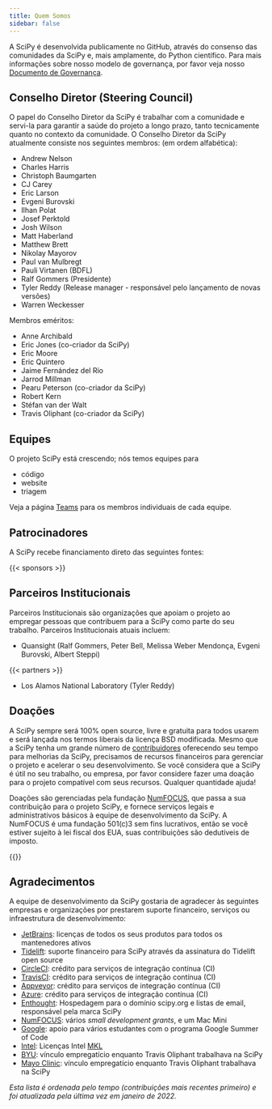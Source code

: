 ```yaml
---
title: Quem Somos
sidebar: false
---
```


A SciPy é desenvolvida publicamente no GitHub, através do consenso das comunidades da SciPy e, mais amplamente, do Python científico. Para mais informações sobre nosso modelo de governança, por favor veja nosso
[Documento de Governança](https://docs.scipy.org/doc/scipy/dev/governance.html).

## Conselho Diretor (Steering Council)

O papel do Conselho Diretor da SciPy é trabalhar com a comunidade e servi-la para garantir a saúde do projeto a longo prazo, tanto tecnicamente quanto no contexto da comunidade. O Conselho Diretor da SciPy atualmente consiste nos seguintes membros: (em ordem alfabética):

- Andrew Nelson
- Charles Harris
- Christoph Baumgarten
- CJ Carey
- Eric Larson
- Evgeni Burovski
- Ilhan Polat
- Josef Perktold
- Josh Wilson
- Matt Haberland
- Matthew Brett
- Nikolay Mayorov
- Paul van Mulbregt
- Pauli Virtanen (BDFL)
- Ralf Gommers (Presidente)
- Tyler Reddy (Release manager - responsável pelo lançamento de novas versões)
- Warren Weckesser

Membros eméritos:

- Anne Archibald
- Eric Jones (co-criador da SciPy)
- Eric Moore
- Eric Quintero
- Jaime Fernández del Río
- Jarrod Millman
- Pearu Peterson (co-criador da SciPy)
- Robert Kern
- Stéfan van der Walt
- Travis Oliphant (co-criador da SciPy)

## Equipes

O projeto SciPy está crescendo; nós temos equipes para

- código
- website
- triagem

Veja a página [Teams](/teams) para os membros individuais de cada equipe.

## Patrocinadores

A SciPy recebe financiamento direto das seguintes fontes:

{{< sponsors >}}

## Parceiros Institucionais

Parceiros Institucionais são organizações que apoiam o projeto ao empregar pessoas que contribuem para a SciPy como parte do seu trabalho. Parceiros Institucionais atuais incluem:

- Quansight (Ralf Gommers, Peter Bell, Melissa Weber Mendonça,
  Evgeni Burovski, Albert Steppi)

{{< partners >}}

- Los Alamos National Laboratory (Tyler Reddy)

## Doações

A SciPy sempre será 100% open source, livre e gratuita para todos usarem e será lançada nos termos liberais da licença BSD modificada. Mesmo que a SciPy tenha um grande número de
[contribuidores](https://github.com/scipy/scipy/graphs/contributors)
oferecendo seu tempo para melhorias da SciPy, precisamos de recursos financeiros para gerenciar o projeto e acelerar o seu desenvolvimento. Se você considera que a SciPy é útil no seu trabalho, ou empresa, por favor considere fazer uma doação para o projeto compatível com seus recursos. Qualquer quantidade ajuda!

Doações são gerenciadas pela fundação [NumFOCUS](https://numfocus.org), que passa a sua contribuição para o projeto SciPy,
e fornece serviços legais e administrativos básicos
à equipe de desenvolvimento da SciPy. A NumFOCUS é uma fundação 501(c)3 sem fins lucrativos, então se você estiver sujeito à lei fiscal dos EUA, suas contribuições
são dedutíveis de imposto.

{{<opencollective>}}

## Agradecimentos

A equipe de desenvolvimento da SciPy gostaria de agradecer às seguintes empresas
e organizações por prestarem suporte financeiro, serviços ou
infraestrutura de desenvolvimento:

- [JetBrains](https://jb.gg/OpenSourceSupport): licenças de todos os seus produtos
  para todos os mantenedores ativos
- [Tidelift](https://tidelift.com/subscription/pkg/pypi-scipy?utm_source=pypi-scipy\&utm_medium=referral\&utm_campaign=readme):
  suporte financeiro para SciPy através da assinatura do Tidelift open source
- [CircleCI](https://circleci.com): crédito para serviços de integração contínua (CI)
- [TravisCI](https://travis-ci.com): crédito para serviços de integração contínua (CI)
- [Appveyor](https://ci.appveyor.com): crédito para serviços de integração contínua (CI)
- [Azure](https://dev.azure.com): crédito para serviços de integração contínua (CI)
- [Enthought](https://www.enthought.com): Hospedagem para o domínio scipy.org e listas de email, responsável pela marca SciPy
- [NumFOCUS](https://numfocus.org): vários <i>small development grants</i>,
  e um Mac Mini
- [Google](https://google.com): apoio para vários estudantes com o programa Google Summer of Code
- [Intel](https://www.intel.com): Licenças Intel
  [MKL](https://software.intel.com/en-us/intel-mkl/)
- [BYU](https://www.byu.edu): vínculo empregatício enquanto Travis Oliphant trabalhava na SciPy
- [Mayo Clinic](https://www.mayoclinic.org): vínculo empregatício enquanto Travis Oliphant trabalhava na SciPy

_Esta lista é ordenada pelo tempo (contribuições mais recentes primeiro) e foi atualizada pela última vez  em janeiro de 2022._
